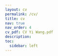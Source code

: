 ```yaml
---
layout: cv
permalink: /cv/
title: cv
nav: true
nav_order: 4
cv_pdf: CV Yi Wang.pdf
description: 
toc:
  sidebar: left
---
```

